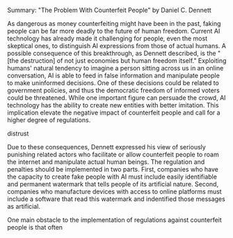 Summary: "The Problem With Counterfeit People" by Daniel C. Dennett

As dangerous as money counterfeiting might have been in the past, faking people can be far more deadly to the future of human freedom. 
Current AI technology has already made it challenging for people, even the most skeptical ones, to distinguish AI expressions from those of actual humans.
A possible consequence of this breakthrough, as Dennett described, is the "[the destruction] of not just economies but human freedom itself."
Exploiting humans' natural tendency to imagine a person sitting across us in an online conversation, AI is able to feed in false information and manipulate people to make uninformed decisions.
One of these decisions could be related to government policies, and thus the democratic freedom of informed voters could be threatened.
While one important figure can persuade the crowd, AI technology has the ability to create new entities with better imitation.
This implication elevate the negative impact of counterfeit people and call for a higher degree of regulations.

distrust

Due to these consequences, Dennett expressed his view of seriously punishing related actors who facilitate or allow counterfeit people to roam the internet and manipulate actual human beings.
The regulation and penalties should be implemented in two parts. First, companies who have the capacity to create fake people with AI must include easily identifiable and permanent watermark
that tells people of its artificial nature. Second, companies who manufacture devices with access to online platforms must include a software that read this watermark and indentified those messages as artificial.


One main obstacle to the implementation of regulations against counterfeit people is that often

